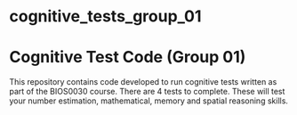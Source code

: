 # cognitive_tests_group_01
# Cognitive Test Code (Group 01)

This repository contains code developed to run cognitive tests written as part of the BIOS0030 course.
There are 4 tests to complete. These will test your number estimation, mathematical, memory and spatial reasoning skills. 
